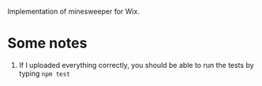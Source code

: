 Implementation of minesweeper for Wix.

Some notes
==========

1. If I uploaded everything correctly, you should be able to run the tests by typing `npm test`